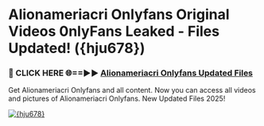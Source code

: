 # Alionameriacri Onlyfans Original Videos 0nlyFans Leaked - Files Updated! ({hju678})

<h3>🔴 CLICK HERE 🌐==►► <a href="https://tinyurl.com/ms9xzufz" rel="nofollow">Alionameriacri Onlyfans Updated Files</a></h3>

Get Alionameriacri Onlyfans and all content. Now you can access all videos and pictures of Alionameriacri Onlyfans. New Updated Files 2025!

[![{hju678}](https://i.imgur.com/PQ7UWWw.gif)](https://tinyurl.com/ms9xzufz)